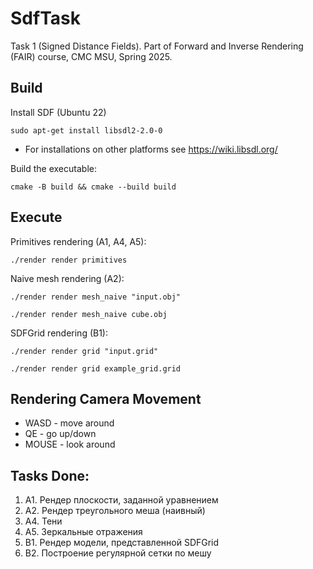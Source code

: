 # SdfTask
Task 1 (Signed Distance Fields). Part of Forward and Inverse Rendering (FAIR) course, CMC MSU, Spring 2025.

## Build
Install SDF (Ubuntu 22)

    sudo apt-get install libsdl2-2.0-0

- For installations on other platforms see https://wiki.libsdl.org/

Build the executable:

    cmake -B build && cmake --build build

## Execute

Primitives rendering (A1, A4, A5):

    ./render render primitives

Naive mesh rendering (A2):

    ./render render mesh_naive "input.obj"

    ./render render mesh_naive cube.obj

SDFGrid rendering (B1):

    ./render render grid "input.grid"

    ./render render grid example_grid.grid

## Rendering Camera Movement
- WASD - move around
- QE - go up/down
- MOUSE - look around

## Tasks Done:
1. A1. Рендер плоскости, заданной уравнением
2. A2. Рендер треугольного меша (наивный)
3. A4. Тени
4. A5. Зеркальные отражения
5. B1. Рендер модели, представленной SDFGrid
6. B2. Построение регулярной сетки по мешу